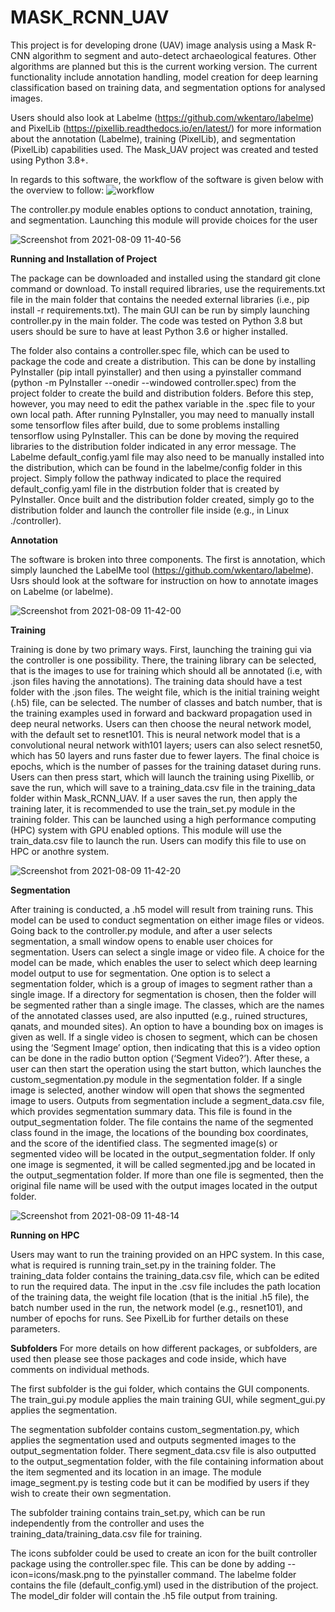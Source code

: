 <H1>MASK_RCNN_UAV</H1>

This project is for developing drone (UAV) image analysis using a Mask R-CNN algorithm to segment and auto-detect archaeological features. Other algorithms are planned but this is the current working version. The current functionality include annotation handling, model creation for deep learning classification based on training data, and segmentation options for analysed images.

Users should also look at Labelme (https://github.com/wkentaro/labelme) and PixelLib (https://pixellib.readthedocs.io/en/latest/) for more information about the annotation (Labelme), training (PixelLib), and segmentation (PixelLib) capabilities used.  The Mask_UAV project was created and tested using Python 3.8+.

In regards to this software, the workflow of the software is given below with the overview to follow:
![workflow](https://user-images.githubusercontent.com/6896620/128998737-e5e28587-e5ab-4451-aabf-da0f2d7c070a.jpg)




The controller.py module enables options to conduct annotation, training, and segmentation. Launching this module will provide choices for the user

![Screenshot from 2021-08-09 11-40-56](https://user-images.githubusercontent.com/6896620/128730858-dec2c198-0c88-4119-9411-3f0064028fe3.png)


<B>Running and Installation of Project</B>

The package can be downloaded and installed using the standard git clone command or download. To install required libraries, use the requirements.txt file in the main folder that contains the needed external libraries (i.e., pip install -r requirements.txt). The main GUI can be run by simply launching controller.py in the main folder. The code was tested on Python 3.8 but users should be sure to have at least Python 3.6 or higher installed.

The folder also contains a controller.spec file, which can be used to package the code and create a distribution. This can be done by installing PyInstaller (pip intall pyinstaller) and then using a pyinstaller command (python -m PyInstaller --onedir --windowed controller.spec) from the project folder to create the build and distribution folders. Before this step, however, you may need to edit the pathex variable in the .spec file to your own local path. After running PyInstaller, you may need to manually install some tensorflow files after build, due to some problems installing tensorflow using PyInstaller. This can be done by moving the required libraries to the distribution folder indicated in any error message. The Labelme default_config.yaml file may also need to be manually installed into the distribution, which can be found in the labelme/config folder in this project. Simply follow the pathway indicated to place the required default_config.yaml file in the distrbution folder that is created by PyInstaller. Once built and the distribution folder created, simply go to the distribution folder and launch the controller file inside (e.g., in Linux ./controller).

<B>Annotation</B> 

The software is broken into three components. The first is annotation, which simply launched the LabelMe tool (https://github.com/wkentaro/labelme). Usrs should look at the software for instruction on how to annotate images on Labelme (or labelme).

![Screenshot from 2021-08-09 11-42-00](https://user-images.githubusercontent.com/6896620/128730951-e69d4315-73fd-46c2-9588-c8fe29acf536.png)


<B>Training</B>

Training is done by two primary ways. First, launching the training gui via the controller is one possibility. There, the training library can be selected, that is the images to use for training which should all be annotated (i.e, with .json files having the annotations). The training data should have a test folder with the .json files. The weight file, which is the initial training weight (.h5) file, can be selected. The number of classes and batch number, that is the training examples used in forward and backward propagation used in deep neural networks. Users can then choose the neural network model, with the default set to resnet101. This is neural network model that is a convolutional neural network with101 layers; users can also select resnet50, which has 50 layers and runs faster due to fewer layers. The final choice is epochs, which is the number of passes for the training dataset during runs. Users can then press start, which will launch the training using Pixellib, or save the run, which will save to a training_data.csv file in the training_data folder within Mask_RCNN_UAV. If a user saves the run, then apply the training later, it is recommended to use the train_set.py module in the training folder. This can be launched using a high performance computing (HPC) system with GPU enabled options. This module will use the train_data.csv file to launch the run. Users can modify this file to use on HPC or anothre system.

![Screenshot from 2021-08-09 11-42-20](https://user-images.githubusercontent.com/6896620/128733062-e5065f28-2f5c-43df-b766-1bc115caebf5.png)

<B>Segmentation</B>

After training is conducted, a .h5 model will result from training runs. This model can be used to conduct segmentation on either image files or videos. Going back to the controller.py module, and after a user selects segmentation, a small window opens to enable user choices for segmentation. Users can select a single image or video file. A choice for the model can be made, which enables the user to select which deep learning model output to use for segmentation. One option is to select a segmentation folder, which is a group of images to segment rather than a single image. If a directory for segmentation is chosen, then the folder will be segmented rather than a single image. The classes, which are the names of the annotated classes used, are also inputted (e.g., ruined structures, qanats, and mounded sites). An option to have a bounding box on images is given as well. If a single video is chosen to segment, which can be chosen using the ‘Segment Image’ option, then indicating that this is a video option can be done in the radio button option (‘Segment Video?’). After these, a user can then start the operation using the start button, which launches the custom_segmentation.py module in the segmentation folder. If a single image is selected, another window will open that shows the segmented image to users. Outputs from segmentation include a segment_data.csv file, which provides segmentation summary data. This file is found in the output_segmentation folder. The file contains the name of the segmented class found in the image, the locations of the bounding box coordinates, and the score of the identified class. The segmented image(s) or segmented video will be located in the output_segmentation folder. If only one image is segmented, it will be called segmented.jpg and be located in the output_segmentation folder. If more than one file is segmented, then the original file name will be used with the output images located in the output folder.

![Screenshot from 2021-08-09 11-48-14](https://user-images.githubusercontent.com/6896620/128745750-256e5a11-d288-4691-aaa4-3a6129e2b878.png)


<B>Running on HPC</B>

Users may want to run the training provided on an HPC system. In this case, what is required is running train_set.py in the training folder. The training_data folder contains the training_data.csv file, which can be edited to run the required data. The input in the .csv file includes the path location of the training data, the weight file location (that is the initial .h5 file), the batch number used in the run, the network model (e.g., resnet101), and number of epochs for runs. See PixelLib for further details on these parameters.

<B>Subfolders</B>
For more details on how different packages, or subfolders, are used then please see those packages and code inside, which have comments on individual methods.

The first subfolder is the gui folder, which contains the GUI components. The train_gui.py module applies the main training GUI, while segment_gui.py applies the segmentation. 

The segmentation subfolder contains custom_segmentation.py, which applies the segmentation used and outputs segmented images to the output_segmentation folder. There segment_data.csv file is also outputted to the output_segmentation folder, with the file containing information about the item segmented and its location in an image. The module image_segment.py is testing code but it can be modified by users if they wish to create their own segmentation.

The subfolder training contains train_set.py, which can be run independently from the controller and uses the training_data/training_data.csv file for training. 

The icons subfolder could be used to create an icon for the built controller package using the controller.spec file. This can be done by adding --icon=icons/mask.png to the pyinstaller command. The labelme folder contains the file (default_config.yml) used in the distribution of the project. The model_dir folder will contain the .h5 file output from training.






